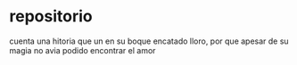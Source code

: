 # repositorio
cuenta una hitoria que un en su boque encatado lloro, por que apesar de su magia no avia podido encontrar el amor



